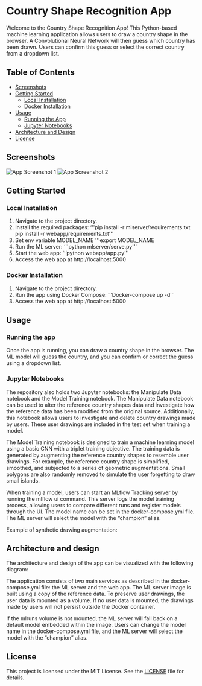 # Country Shape Recognition App

Welcome to the Country Shape Recognition App! This Python-based machine learning application allows users to draw a country shape in the browser. A Convolutional Neural Network will then guess which country has been drawn. Users can confirm this guess or select the correct country from a dropdown list.

## Table of Contents

- [Screenshots](#screenshots)
- [Getting Started](#getting-started)
  - [Local Installation](#local-installation)
  - [Docker Installation](#docker-installation)
- [Usage](#usage)
  - [Running the App](#running-the-app)
  - [Jupyter Notebooks](#jupyter-notebooks)
- [Architecture and Design](#architecture-and-design)
- [License](#license)

## Screenshots

![App Screenshot 1](link-to-screenshot-1)
![App Screenshot 2](link-to-screenshot-2)

## Getting Started

### Local Installation

1. Navigate to the project directory.
2. Install the required packages:
‘''pip install -r mlserver/requirements.txt
   pip install -r webapp/requirements.txt’''
3. Set env variable MODEL_NAME 
'''export MODEL_NAME
4. Run the ML server:
‘''python mlserver/serve.py'''
5. Start the web app:
‘’’python webapp/app.py’''
6. Access the web app at http://localhost:5000

### Docker Installation
1. Navigate to the project directory.
2. Run the app using Docker Compose:
‘’’Docker-compose up -d’''
3. Access the web app at http://localhost:5000

## Usage

### Running the app

Once the app is running, you can draw a country shape in the browser. The ML model will guess the country, and you can confirm or correct the guess using a dropdown list.

### Jupyter Notebooks

The repository also holds two Jupyter notebooks: the Manipulate Data notebook and the Model Training notebook. The Manipulate Data notebook can be used to alter the reference country shapes data and investigate how the reference data has been modified from the original source. Additionally, this notebook allows users to investigate and delete country drawings made by users. These user drawings are included in the test set when training a model.

The Model Training notebook is designed to train a machine learning model using a basic CNN with a triplet training objective. The training data is generated by augmenting the reference country shapes to resemble user drawings. For example, the reference country shape is simplified, smoothed, and subjected to a series of geometric augmentations. Small polygons are also randomly removed to simulate the user forgetting to draw small islands.

When training a model, users can start an MLflow Tracking server by running the mlflow ui command. This server logs the model training process, allowing users to compare different runs and register models through the UI. The model name can be set in the docker-compose.yml file. The ML server will select the model with the “champion” alias.

Example of synthetic drawing augmentation:

## Architecture and design

The architecture and design of the app can be visualized with the following diagram:

The application consists of two main services as described in the docker-compose.yml file: the ML server and the web app. The ML server image is built using a copy of the reference data. To preserve user drawings, the user data is mounted as a volume. If no user data is mounted, the drawings made by users will not persist outside the Docker container.

If the mlruns volume is not mounted, the ML server will fall back on a default model embedded within the image. Users can change the model name in the docker-compose.yml file, and the ML server will select the model with the “champion” alias.

## License

This project is licensed under the MIT License. See the [LICENSE](LICENSE) file for details.
